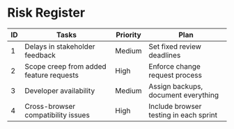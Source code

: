 # Risk Register

| ID | Tasks                      | Priority  | Plan                     |
|----|---------------------------------------|---------|-------------------------------------|
| 1 | Delays in stakeholder feedback        | Medium   | Set fixed review deadlines          |
| 2 | Scope creep from added feature requests | High     | Enforce change request process      |
| 3 | Developer availability                | Medium    | Assign backups, document everything |
| 4 | Cross-browser compatibility issues    | High     | Include browser testing in each sprint |
